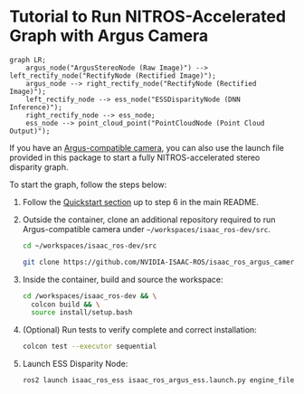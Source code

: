 # Tutorial to Run NITROS-Accelerated Graph with Argus Camera

```mermaid
graph LR;
    argus_node("ArgusStereoNode (Raw Image)") --> left_rectify_node("RectifyNode (Rectified Image)");
    argus_node --> right_rectify_node("RectifyNode (Rectified Image)");
    left_rectify_node --> ess_node("ESSDisparityNode (DNN Inference)");
    right_rectify_node --> ess_node;
    ess_node --> point_cloud_point("PointCloudNode (Point Cloud Output)");
```

If you have an [Argus-compatible camera](https://github.com/NVIDIA-ISAAC-ROS/isaac_ros_argus_camera), you can also use the launch file provided in this package to start a fully NITROS-accelerated stereo disparity graph.

To start the graph, follow the steps below:

1. Follow the [Quickstart section](../README.md#quickstart) up to step 6 in the main README.

2. Outside the container, clone an additional repository required to run Argus-compatible camera under `~/workspaces/isaac_ros-dev/src`.

    ```bash
    cd ~/workspaces/isaac_ros-dev/src
    ```

    ```bash
    git clone https://github.com/NVIDIA-ISAAC-ROS/isaac_ros_argus_camera
    ```

3. Inside the container, build and source the workspace:

    ```bash
    cd /workspaces/isaac_ros-dev && \
      colcon build && \
      source install/setup.bash
    ```

4. (Optional) Run tests to verify complete and correct installation:

    ```bash
    colcon test --executor sequential
    ```

5. Launch ESS Disparity Node:

   ```bash
   ros2 launch isaac_ros_ess isaac_ros_argus_ess.launch.py engine_file_path:=/workspaces/isaac_ros-dev/src/isaac_ros_dnn_stereo_disparity/resources/ess.engine
